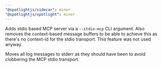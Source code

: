 ```yaml
---
"@spotlightjs/sidecar": minor
"@spotlightjs/spotlight": minor
---
```


Adds stdio based MCP server via a `--stdio-mcp` CLI argument. Also removes the context-based message buffers to be able to achieve this as there's no context-id for the stdio transport. This feature was not used anyway.

Moves all log messages to stderr as they should have been to avoid clobbering the MCP stdio transport.
